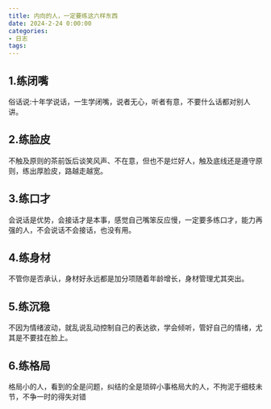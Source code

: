 ```yaml
---
title: 内向的人，一定要练这六样东西
date: 2024-2-24 0:00:00
categories:
- 日志
tags:
---
```


## 1.练闭嘴  
俗话说:十年学说话，一生学闭嘴，说者无心，听者有意，不要什么话都对别人讲。


## 2.练脸皮  
不触及原则的茶前饭后谈笑风声、不在意，但也不是烂好人，触及底线还是遵守原则，练出厚脸皮，路越走越宽。


## 3.练口才  
会说话是优势，会接话才是本事，感觉自己嘴笨反应慢，一定要多练口才，能力再强的人，不会说话不会接话，也没有用。


## 4.练身材  
不管你是否承认，身材好永远都是加分项随着年龄增长，身材管理尤其突出。


## 5.练沉稳  
不因为情绪波动，就乱说乱动控制自己的表达欲，学会倾听，管好自己的情绪，尤其是不要挂在脸上。


## 6.练格局  
格局小的人，看到的全是问题，纠结的全是琐碎小事格局大的人，不拘泥于细枝未节，不争一时的得失对错

